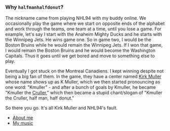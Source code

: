 ### Why `halfmanhalfdonut`?
The nickname came from playing NHL94 with my buddy online. We occasionally play the game where we start on opposite ends of the alphabet and work through the teams, one team at a time, until you lose a game. For example, let's say I start with the Anaheim Mighty Ducks and he starts with the Winnipeg Jets. He wins game one. So in game two, I would be the Boston Bruins while he would remain the Winnipeg Jets. If I won that game, I would remain the Boston Bruins and he would become the Washington Capitals. Thus it goes until we get bored and move to something else to play.

Eventually I got stuck on the Montreal Canadiens. I kept winning despite not being a big fan of them. In the game, they have a center named [Kirk Muller](https://www.nhl.com/player/kirk-muller-8449740) whose name shows up as K Muller, which we then started pronouncing as one word: "Kmuller" - and after a bunch of goals by Kmuller, he became "Kmuller the [Cruller](https://en.wikipedia.org/wiki/Cruller)," which then became a stupid chant/slogan of "Kmuller the Cruller, half man, half donut."

So there you go. It's all Kirk Muller and NHL94's fault.


- [About me](https://nickjurista.com)
- [My music](https://demibeig.net)

<!---
halfmanhalfdonut/halfmanhalfdonut is a ✨ special ✨ repository because its `README.md` (this file) appears on your GitHub profile.
You can click the Preview link to take a look at your changes.
--->

